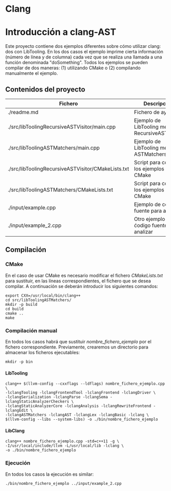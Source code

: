 # Clang
# Introducción a clang-AST

Este proyecto contiene dos ejemplos diferentes sobre cómo utilizar clang: dos con LibTooling. En los dos casos el ejemplo imprime cierta información (número de línea y de columna) cada vez que se realiza una llamada a una función denominada "doSomething". Todos los ejemplos se pueden compilar de dos maneras: (1) utilizando CMake o (2) compilando manualmente el ejemplo.

## Contenidos del proyecto

| Fichero                                                   | Descripción                                        |
| ----------------------------------------------------------| -------------------------------------------------- |
| ./readme.md                                               | Fichero de ayuda                                   |
| ./src/libToolingRecursiveASTVisitor/main.cpp              | Ejemplo de LibTooling mediante RecursiveASTVisitor |
| ./src/libToolingASTMatchers/main.cpp                      | Ejemplo de LibTooling mediante ASTMatchers         |
| ./src/libToolingRecursiveASTVisitor/CMakeLists.txt        | Script para compilar los ejemplos con CMake        |
| ./src/libToolingASTMatchers/CMakeLists.txt                | Script para compilar los ejemplos con CMake        |
| ./input/example.cpp                                       | Ejemplo de código fuente para analizar             |
| ./input/example_2.cpp                                     | Otro ejemplo de ćodigo fuente para analizar        |

## Compilación

### CMake

En el caso de usar CMake es necesario modificar el fichero *CMakeLists.txt* para sustituir, en las líneas correspondientes, el fichero que se desea compilar. A continuación se deberán introducir los siguientes comandos:

```
export CXX=/usr/local/bin/clang++
cd src/libToolingASTMatchers/
mkdir -p build
cd build
cmake ..
make
```

### Compilación manual

En todos los casos habrá que sustituir *nombre_fichero_ejemplo* por el fichero correspondiente. Previamente, crearemos un directorio para almacenar los ficheros ejecutables:

```
mkdir -p bin
```

#### LibTooling

```
clang++ $(llvm-config --cxxflags --ldflags) nombre_fichero_ejemplo.cpp \
-lclangTooling -lclangFrontendTool -lclangFrontend -lclangDriver \
-lclangSerialization -lclangParse -lclangSema -lclangStaticAnalyzerCheckers \
-lclangStaticAnalyzerCore -lclangAnalysis -lclangRewriteFrontend -lclangEdit \
-lclangASTMatchers -lclangAST -lclangLex -lclangBasic -lclang \
$(llvm-config --libs --system-libs) -o ./bin/nombre_fichero_ejemplo
```

#### LibClang

```
clang++ nombre_fichero_ejemplo.cpp -std=c++11 -g \
-I/usr/local/include/llvm -L/usr/local/lib -lclang \
-o ./bin/nombre_fichero_ejemplo
```

### Ejecución

En todos los casos la ejecución es similar:

```
./bin/nombre_fichero_ejemplo ../input/example_2.cpp
```
